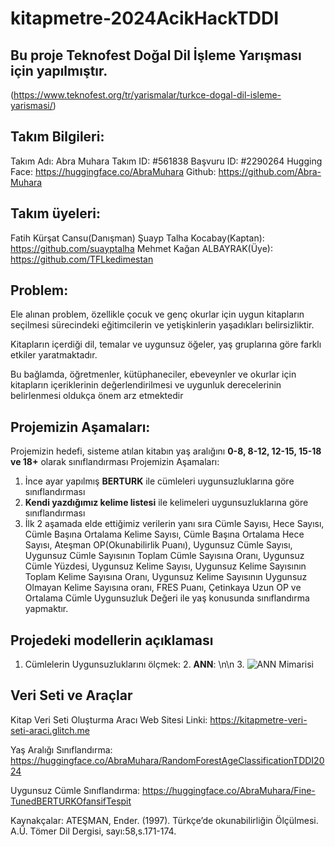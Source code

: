 
# kitapmetre-2024AcikHackTDDI

## Bu proje Teknofest Doğal Dil İşleme Yarışması için yapılmıştır.
(https://www.teknofest.org/tr/yarismalar/turkce-dogal-dil-isleme-yarismasi/)

## Takım Bilgileri:
  Takım Adı: Abra Muhara
  Takım ID: #561838
  Başvuru ID: #2290264
  Hugging Face: https://huggingface.co/AbraMuhara
  Github: https://github.com/Abra-Muhara
## Takım üyeleri:
  Fatih Kürşat Cansu(Danışman)
  Şuayp Talha Kocabay(Kaptan): https://github.com/suayptalha
  Mehmet Kağan ALBAYRAK(Üye): https://github.com/TFLkedimestan
## Problem:
  Ele  alınan problem, özellikle  çocuk ve genç okurlar için  uygun  kitapların  seçilmesi  sürecindeki eğitimcilerin ve yetişkinlerin yaşadıkları belirsizliktir.

Kitapların  içerdiği  dil, temalar  ve  uygunsuz  öğeler, yaş  gruplarına  göre  farklı  etkiler  yaratmaktadır.

Bu bağlamda, öğretmenler, kütüphaneciler, ebeveynler  ve okurlar için  kitapların  içeriklerinin  değerlendirilmesi  ve  uygunluk  derecelerinin  belirlenmesi  oldukça  önem  arz etmektedir
## Projemizin Aşamaları:
  Projemizin hedefi, sisteme atılan kitabın yaş aralığını **0-8, 8-12, 12-15, 15-18 ve 18+** olarak sınıflandırması
Projemizin Aşamaları:
  1. İnce ayar yapılmış **BERTURK** ile cümleleri uygunsuzluklarına göre sınıflandırması
  2. **Kendi yazdığımız kelime listesi** ile kelimeleri uygunsuzluklarına göre sınıflandırması
  3. İlk 2 aşamada elde ettiğimiz verilerin yanı sıra Cümle Sayısı, Hece Sayısı, Cümle Başına Ortalama Kelime Sayısı, Cümle Başına Ortalama Hece Sayısı, Ateşman OP(Okunabilirlik Puanı), Uygunsuz Cümle Sayısı, Uygunsuz Cümle Sayısının Toplam Cümle Sayısına Oranı, Uygunsuz Cümle Yüzdesi, Uygunsuz Kelime Sayısı, Uygunsuz Kelime Sayısının Toplam Kelime Sayısına Oranı, Uygunsuz Kelime Sayısının Uygunsuz Olmayan Kelime Sayısına oranı, FRES Puanı, Çetinkaya Uzun OP ve Ortalama Cümle Uygunsuzluk Değeri ile yaş konusunda sınıflandırma yapmaktır.
 ## Projedeki modellerin açıklaması
 1. Cümlelerin Uygunsuzluklarını ölçmek:
	 2. **ANN**: \n\n
		 3. ![ANN Mimarisi](https://github.com/Abra-Muhara/kitapmetre-2024AcikHackTDDI/blob/main/additionalImages/ofansif_model.h5.png)
## Veri Seti ve Araçlar
Kitap Veri Seti Oluşturma Aracı Web Sitesi Linki:
https://kitapmetre-veri-seti-araci.glitch.me

Yaş Aralığı Sınıflandırma: https://huggingface.co/AbraMuhara/RandomForestAgeClassificationTDDI2024

Uygunsuz Cümle Sınıflandırma: https://huggingface.co/AbraMuhara/Fine-TunedBERTURKOfansifTespit


Kaynakçalar:
ATEŞMAN, Ender. (1997). Türkçe’de okunabilirliğin Ölçülmesi. A.Ü. Tömer Dil Dergisi, sayı:58,s.171-174.


